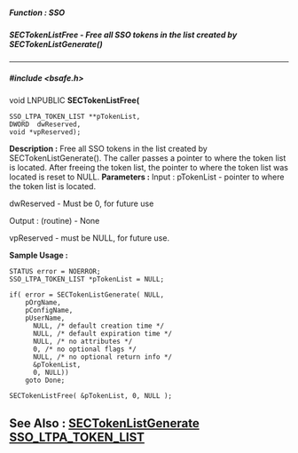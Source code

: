 ##### Function : SSO
##### SECTokenListFree - Free all SSO tokens in the list created by SECTokenListGenerate()
---
##### #include <bsafe.h>
void LNPUBLIC **SECTokenListFree(**

	SSO_LTPA_TOKEN_LIST **pTokenList,
	DWORD  dwReserved,
	void *vpReserved);
**Description :**
Free all SSO tokens in the list created by SECTokenListGenerate().  The caller 
passes a pointer to where the token list is located.  After freeing the token 
list, the pointer to where the token list was located is reset to NULL.
**Parameters :**
Input :
pTokenList  -  pointer to where the token list is located.

dwReserved  -  Must be 0, for future use

Output :
(routine)  -  None


vpReserved  -  must be NULL, for future use.

**Sample Usage :**
```
STATUS error = NOERROR;
SSO_LTPA_TOKEN_LIST *pTokenList = NULL;

if( error = SECTokenListGenerate( NULL,
	pOrgName,
	pConfigName,
	pUserName,
      NULL, /* default creation time */
      NULL, /* default expiration time */
      NULL, /* no attributes */
      0, /* no optional flags */
      NULL, /* no optional return info */
      &pTokenList,
      0, NULL))
	goto Done;

SECTokenListFree( &pTokenList, 0, NULL );
```
**See Also :**
[SECTokenListGenerate](D:/md_files/SECTokenListGenerate.md)
[SSO_LTPA_TOKEN_LIST](D:/md_files/SSO_LTPA_TOKEN_LIST.md)
---
